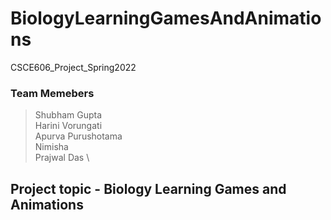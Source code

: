 # BiologyLearningGamesAndAnimations
CSCE606_Project_Spring2022


### Team Memebers

> Shubham Gupta\
> Harini Vorungati\
> Apurva Purushotama\
> Nimisha \
> Prajwal Das \



## Project topic - Biology Learning Games and Animations ##
